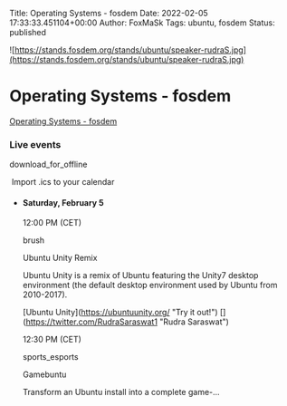 Title: Operating Systems - fosdem
Date: 2022-02-05 17:33:33.451104+00:00
Author: FoxMaSk 
Tags: ubuntu, fosdem
Status: published


![https://stands.fosdem.org/stands/ubuntu/speaker-rudraS.jpg](https://stands.fosdem.org/stands/ubuntu/speaker-rudraS.jpg)


# Operating Systems - fosdem

[Operating Systems - fosdem](https://stands.fosdem.org/stands/ubuntu/)


### Live events

[](/stands/ubuntu/FOSDEM22-Ubuntu%20Stand.ics)

download\_for\_offline

 Import .ics to your calendar

-   #### Saturday, February 5

    12:00 PM (CET)

    brush

    Ubuntu Unity Remix

    Ubuntu Unity is a remix of Ubuntu featuring the Unity7 desktop
    environment (the default desktop environment used by Ubuntu from
    2010-2017).

    [Ubuntu Unity](https://ubuntuunity.org/ &#34;Try it out!&#34;)
    [](https://twitter.com/RudraSaraswat1 &#34;Rudra Saraswat&#34;)

    12:30 PM (CET)

    sports\_esports

    Gamebuntu

    Transform an Ubuntu install into a complete game-...
